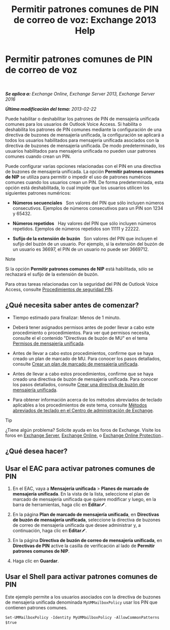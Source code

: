 ﻿---
title: 'Permitir patrones comunes de PIN de correo de voz: Exchange 2013 Help'
TOCTitle: Permitir patrones comunes de PIN de correo de voz
ms:assetid: 9940a8c2-f576-4089-ab96-8b318ad3da0f
ms:mtpsurl: https://technet.microsoft.com/es-es/library/JJ673546(v=EXCHG.150)
ms:contentKeyID: 50556819
ms.date: 05/22/2018
mtps_version: v=EXCHG.150
ms.translationtype: MT
---

# Permitir patrones comunes de PIN de correo de voz

 

_**Se aplica a:** Exchange Online, Exchange Server 2013, Exchange Server 2016_

_**Última modificación del tema:** 2013-02-22_

Puede habilitar o deshabilitar los patrones de PIN de mensajería unificada comunes para los usuarios de Outlook Voice Access. Si habilita o deshabilita los patrones de PIN comunes mediante la configuración de una directiva de buzones de mensajería unificada, la configuración se aplicará a todos los usuarios habilitados para mensajería unificada asociados con la directiva de buzones de mensajería unificada. De modo predeterminado, los usuarios habilitados para mensajería unificada no pueden usar patrones comunes cuando crean un PIN.

Puede configurar varias opciones relacionadas con el PIN en una directiva de buzones de mensajería unificada. La opción **Permitir patrones comunes de NIP** se utiliza para permitir o impedir el uso de patrones numéricos comunes cuando los usuarios crean un PIN. De forma predeterminada, esta opción está deshabilitada, lo cual impide que los usuarios utilicen los siguientes patrones numéricos:

  - **Números secuenciales**   Son valores del PIN que sólo incluyen números consecutivos. Ejemplos de números consecutivos para un PIN son 1234 y 65432.

  - **Números repetidos**   Hay valores del PIN que sólo incluyen números repetidos. Ejemplos de números repetidos son 11111 y 22222.

  - **Sufijo de la extensión de buzón**   Son valores del PIN que incluyen el sufijo del buzón de un usuario. Por ejemplo, si la extensión del buzón de un usuario es 36697, el PIN de un usuario no puede ser 3669712.


> [!NOTE]
> Si la opción <STRONG>Permitir patrones comunes de NIP</STRONG> está habilitada, sólo se rechazará el sufijo de la extensión de buzón.



Para otras tareas relacionadas con la seguridad del PIN de Outlook Voice Access, consulte [Procedimientos de seguridad PIN](pin-security-procedures-exchange-2013-help.md).

## ¿Qué necesita saber antes de comenzar?

  - Tiempo estimado para finalizar: Menos de 1 minuto.

  - Deberá tener asignados permisos antes de poder llevar a cabo este procedimiento o procedimientos. Para ver qué permisos necesita, consulte el el contenido "Directivas de buzón de MU" en el tema [Permisos de mensajería unificada](unified-messaging-permissions-exchange-2013-help.md).

  - Antes de llevar a cabo estos procedimientos, confirme que se haya creado un plan de marcado de MU. Para conocer los pasos detallados, consulte [Crear un plan de marcado de mensajería unificada](create-a-um-dial-plan-exchange-2013-help.md).

  - Antes de llevar a cabo estos procedimientos, confirme que se haya creado una directiva de buzón de mensajería unificada. Para conocer los pasos detallados, consulte [Crear una directiva de buzón de mensajería unificada](create-a-um-mailbox-policy-exchange-2013-help.md).

  - Para obtener información acerca de los métodos abreviados de teclado aplicables a los procedimientos de este tema, consulte [Métodos abreviados de teclado en el Centro de administración de Exchange](keyboard-shortcuts-in-the-exchange-admin-center-exchange-online-protection-help.md).


> [!TIP]
> ¿Tiene algún problema? Solicite ayuda en los foros de Exchange. Visite los foros en <A href="https://go.microsoft.com/fwlink/p/?linkid=60612">Exchange Server</A>, <A href="https://go.microsoft.com/fwlink/p/?linkid=267542">Exchange Online</A>, o <A href="https://go.microsoft.com/fwlink/p/?linkid=285351">Exchange Online Protection</A>..



## ¿Qué desea hacer?

## Usar el EAC para activar patrones comunes de PIN

1.  En el EAC, vaya a **Mensajería unificada** \> **Planes de marcado de mensajería unificada**. En la vista de la lista, seleccione el plan de marcado de mensajería unificada que quiere modificar y luego, en la barra de herramientas, haga clic en **Editar**![Icono Editar](images/Bb124582.6f53ccb2-1f13-4c02-bea0-30690e6ea71d(EXCHG.150).gif "Icono Editar").

2.  En la página **Plan de marcado de mensajería unificada**, en **Directivas de buzón de mensajería unificada**, seleccione la directiva de buzones de correo de mensajería unificada que desee administrar y, a continuación, haga clic en **Editar**![Icono Editar](images/Bb124582.6f53ccb2-1f13-4c02-bea0-30690e6ea71d(EXCHG.150).gif "Icono Editar").

3.  En la página **Directiva de buzón de correo de mensajería unificada**, en **Directivas de PIN** active la casilla de verificación al lado de **Permitir patrones comunes de NIP**.

4.  Haga clic en **Guardar**.

## Usar el Shell para activar patrones comunes de PIN

Este ejemplo permite a los usuarios asociados con la directiva de buzones de mensajería unificada denominada `MyUMMailboxPolicy` usar los PIN que contienen patrones comunes.

    Set-UMMailboxPolicy -Identity MyUMMailboxPolicy -AllowCommonPatterns $true

